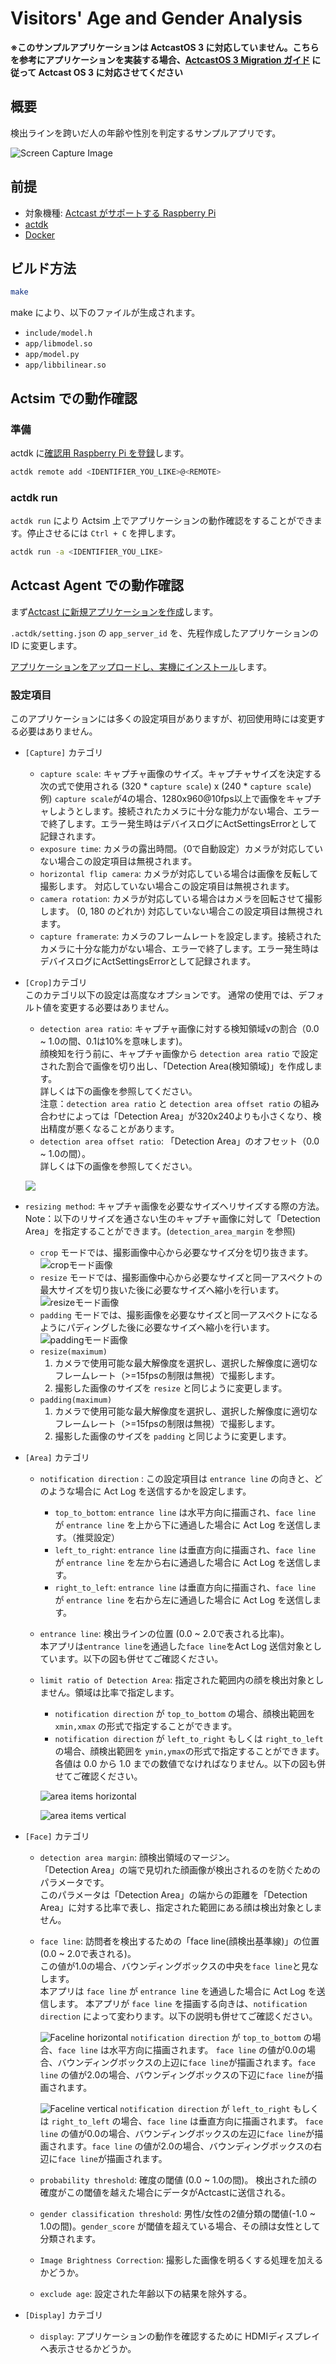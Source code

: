 # Visitors' Age and Gender Analysis

**※このサンプルアプリケーションは ActcastOS 3 に対応していません。こちらを参考にアプリケーションを実装する場合、[ActcastOS 3 Migration ガイド](https://actcast.io/docs/ja/ApplicationDevelopment/ForActcastOS3/) に従って Actcast OS 3 に対応させてください**

## 概要

検出ラインを跨いだ人の年齢や性別を判定するサンプルアプリです。

![Screen Capture Image](https://actcast-app-readme-static.s3-ap-northeast-1.amazonaws.com/visitors-attrs/screen_capture.png?versionId=SD2nSikJo8AHcPlrCWT779HSI7bWuLFZ "Screen Capture")

## 前提

- 対象機種: [Actcast がサポートする Raspberry Pi](https://actcast.io/docs/ja/SupportedDevices/RaspberryPi/)
- [actdk](https://actcast.io/docs/ja/ForVendor/ApplicationDevelopment/GettingStarted/ActDK/)
- [Docker](https://www.docker.com/)

## ビルド方法

```bash
make 
```

make により、以下のファイルが生成されます。

- `include/model.h`
- `app/libmodel.so` 
- `app/model.py`
- `app/libbilinear.so`

## Actsim での動作確認

### 準備

actdk に[確認用 Raspberry Pi を登録](https://actcast.io/docs/ja/ForVendor/ApplicationDevelopment/GettingStarted/TestInLocalDevice/#%e7%a2%ba%e8%aa%8d%e7%94%a8-raspberry-pi-%e3%81%ae%e7%99%bb%e9%8c%b2)します。

```bash
actdk remote add <IDENTIFIER_YOU_LIKE>@<REMOTE>
```

### actdk run

`actdk run` により Actsim 上でアプリケーションの動作確認をすることができます。停止させるには `Ctrl + C` を押します。

```bash
actdk run -a <IDENTIFIER_YOU_LIKE>
```

## Actcast Agent での動作確認

まず[Actcast に新規アプリケーションを作成](https://actcast.io/docs/ja/ForVendor/ApplicationDevelopment/GettingStarted/CreateProject/)します。

`.actdk/setting.json` の `app_server_id` を、先程作成したアプリケーションの ID に変更します。

[アプリケーションをアップロードし、実機にインストール](https://actcast.io/docs/ja/ForVendor/ApplicationDevelopment/GettingStarted/TestViaActcast/)します。

### 設定項目

このアプリケーションには多くの設定項目がありますが、初回使用時には変更する必要はありません。

* `[Capture]` カテゴリ  
    * `capture scale`: キャプチャ画像のサイズ。キャプチャサイズを決定する次の式で使用される (320 \* `capture scale`) x (240 \* `capture scale`)  
    例) `capture scale`が4の場合、1280x960@10fps以上で画像をキャプチャしようとします。接続されたカメラに十分な能力がない場合、エラーで終了します。エラー発生時はデバイスログにActSettingsErrorとして記録されます。
    * `exposure time`: カメラの露出時間。（0で自動設定）カメラが対応していない場合この設定項目は無視されます。
    * `horizontal flip camera`: カメラが対応している場合は画像を反転して撮影します。 対応していない場合この設定項目は無視されます。
    * `camera rotation`: カメラが対応している場合はカメラを回転させて撮影します。 (0, 180 のどれか) 対応していない場合この設定項目は無視されます。
    * `capture framerate`: カメラのフレームレートを設定します。接続されたカメラに十分な能力がない場合、エラーで終了します。エラー発生時はデバイスログにActSettingsErrorとして記録されます。
* `[Crop]`カテゴリ  
このカテゴリ以下の設定は高度なオプションです。
通常の使用では、デフォルト値を変更する必要はありません。
   * `detection area ratio`: キャプチャ画像に対する検知領域vの割合（0.0 ~ 1.0の間、0.1は10%を意味します)。  
      顔検知を行う前に、キャプチャ画像から `detection area ratio` で設定された割合で画像を切り出し、「Detection Area(検知領域)」を作成します。  
      詳しくは下の画像を参照してください。  
      注意：`detection area ratio` と `detection area offset ratio` の組み合わせによっては「Detection Area」が320x240よりも小さくなり、検出精度が悪くなることがあります。
   * `detection area offset ratio`: 「Detection Area」のオフセット（0.0 ~ 1.0の間）。  
      詳しくは下の画像を参照してください。  
    
   ![](https://actcast-app-readme-static.s3-ap-northeast-1.amazonaws.com/visitors-attrs/detection_area_ratio.svg?versionId=MttstheydDlL6enkPEmnMVB2DiJQuc9w)

* `resizing method`: キャプチャ画像を必要なサイズへリサイズする際の方法。
    Note：以下のリサイズを通さない生のキャプチャ画像に対して「Detection Area」を指定することができます。(`detection_area_margin` を参照)
    * `crop` モードでは、撮影画像中心から必要なサイズ分を切り抜きます。
      ![cropモード画像](https://actcast-app-readme-static.s3-ap-northeast-1.amazonaws.com/common/resizing_method/resizing_method-crop.svg?versionId=11frKZkF.1KGGzYBJWhg4TdqeUTEIw0i "cropモード")
    * `resize` モードでは、撮影画像中心から必要なサイズと同一アスペクトの最大サイズを切り抜いた後に必要なサイズへ縮小を行います。
      ![resizeモード画像](https://actcast-app-readme-static.s3-ap-northeast-1.amazonaws.com/common/resizing_method/resizing_method-resize.svg?versionId=YxE5ZC5YHJOeEY2D8l2ospJhDArrKo2y "resizeモード")
    * `padding` モードでは、撮影画像を必要なサイズと同一アスペクトになるようにパディングした後に必要なサイズへ縮小を行います。
      ![paddingモード画像](https://actcast-app-readme-static.s3-ap-northeast-1.amazonaws.com/common/resizing_method/resizing_method-padding.svg?versionId=g4pIvKs9QAiz7p2W_AE.k8T1qK6.wb0T "paddingモード")
    * `resize(maximum)`
      1. カメラで使用可能な最大解像度を選択し、選択した解像度に適切なフレームレート（>=15fpsの制限は無視）で撮影します。
      2. 撮影した画像のサイズを `resize` と同じように変更します。
    * `padding(maximum)`
      1. カメラで使用可能な最大解像度を選択し、選択した解像度に適切なフレームレート（>=15fpsの制限は無視）で撮影します。
      2. 撮影した画像のサイズを `padding` と同じように変更します。

* `[Area]` カテゴリ
    * `notification direction` : この設定項目は `entrance line` の向きと、どのような場合に Act Log を送信するかを設定します。
       * `top_to_bottom`: `entrance line` は水平方向に描画され、`face line` が `entrance line` を上から下に通過した場合に Act Log を送信します。（推奨設定）
       * `left_to_right`: `entrance line` は垂直方向に描画され、`face line` が `entrance line` を左から右に通過した場合に Act Log を送信します。
       * `right_to_left`: `entrance line` は垂直方向に描画され、`face line` が `entrance line` を右から左に通過した場合に Act Log を送信します。
    * `entrance line`: 検出ラインの位置 (0.0 ~ 2.0で表される比率)。   
      本アプリは`entrance line`を通過した`face line`をAct Log 送信対象としています。以下の図も併せてご確認ください。
    * `limit ratio of Detection Area`: 指定された範囲内の顔を検出対象としません。領域は比率で指定します。
       * `notification direction` が `top_to_bottom` の場合、顔検出範囲を `xmin,xmax` の形式で指定することができます。
       * `notification direction` が `left_to_right` もしくは `right_to_left` の場合、顔検出範囲を `ymin,ymax`の形式で指定することができます。
      各値は 0.0 から 1.0 までの数値でなければなりません。以下の図も併せてご確認ください。

      ![area items horizontal](https://actcast.io/usercontent/a48abe91-2f07-4cd9-8418-03069ffc2da4.svg)
      
      ![area items vertical](https://actcast.io/usercontent/b1de5048-2cc1-4bfc-865a-f78886d620be.svg)

* `[Face]` カテゴリ
    * `detection area margin`: 顔検出領域のマージン。  
      「Detection Area」の端で見切れた顔画像が検出されるのを防ぐためのパラメータです。  
      このパラメータは「Detection Area」の端からの距離を「Detection Area」に対する比率で表し、指定された範囲にある顔は検出対象としません。

    * `face line`: 訪問者を検出するための「face line(顔検出基準線)」の位置(0.0 ~ 2.0で表される)。  
      この値が1.0の場合、バウンディングボックスの中央を`face line`と見なします。  
      本アプリは `face line` が  `entrance line` を通過した場合に Act Log を送信します。
      本アプリが `face line` を描画する向きは、`notification direction` によって変わります。以下の説明も併せてご確認ください。
      
      ![Faceline horizontal](https://actcast.io/usercontent/bb9d8ab1-e393-4910-82e3-6c43c2a28d9d.svg)
      `notification direction` が `top_to_bottom` の場合、`face line` は水平方向に描画されます。
      `face line` の値が0.0の場合、バウンディングボックスの上辺に`face line`が描画されます。`face line` の値が2.0の場合、バウンディングボックスの下辺に`face line`が描画されます。

      ![Faceline vertical](https://actcast.io/usercontent/0e111222-6ba3-4f5a-8c0d-323c569262cc.svg)
      `notification direction` が `left_to_right` もしくは `right_to_left` の場合、`face line` は垂直方向に描画されます。
      `face line` の値が0.0の場合、バウンディングボックスの左辺に`face line`が描画されます。`face line` の値が2.0の場合、バウンディングボックスの右辺に`face line`が描画されます。
      
    * `probability threshold`: 確度の閾値 (0.0 ~ 1.0の間)。 検出された顔の確度がこの閾値を越えた場合にデータがActcastに送信される。
    * `gender classification threshold`: 男性/女性の2値分類の閾値(-1.0 ~ 1.0の間)。`gender_score` が閾値を超えている場合、その顔は女性として分類されます。
    * `Image Brightness Correction`: 撮影した画像を明るくする処理を加えるかどうか。
    * `exclude age`: 設定された年齢以下の結果を除外する。
* `[Display]` カテゴリ
    * `display`: アプリケーションの動作を確認するために HDMIディスプレイへ表示させるかどうか。
